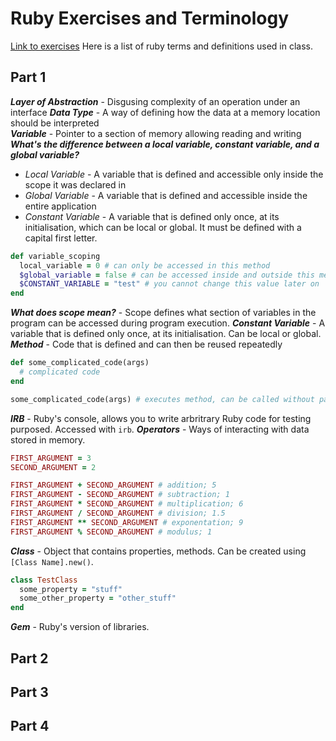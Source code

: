 # Ruby Exercises and Terminology 
[Link to exercises](https://github.com/cruzgerman216/CodeLabs-Ruby-on-Rails-Exercises)
Here is a list of ruby terms and definitions used in class.

## Part 1 
***Layer of Abstraction*** - Disgusing complexity of an operation under an interface 
***Data Type*** - A way of defining how the data at a memory location should be interpreted  
***Variable*** - Pointer to a section of memory allowing reading and writing 
***What's the difference between a local variable, constant variable, and a global variable?***  
- *Local Variable* - A variable that is defined and accessible only inside the scope it was declared in
- *Global Variable* - A variable that is defined and accessible inside the entire application
- *Constant Variable* - A variable that is defined only once, at its initialisation, which can be local or global. It must be defined with a capital first letter.

```ruby
def variable_scoping
  local_variable = 0 # can only be accessed in this method
  $global_variable = false # can be accessed inside and outside this method
  $CONSTANT_VARIABLE = "test" # you cannot change this value later on
end
```

***What does scope mean?*** - Scope defines what section of variables in the program can be accessed during program execution.
***Constant Variable*** - A variable that is defined only once, at its initialisation. Can be local or global.
***Method*** - Code that is defined and can then be reused repeatedly
```ruby
def some_complicated_code(args)
  # complicated code
end

some_complicated_code(args) # executes method, can be called without paranthesis without arguments
```
***IRB*** - Ruby's console, allows you to write arbritrary Ruby code for testing purposed. Accessed with `irb`.
***Operators*** - Ways of interacting with data stored in memory.
```ruby
FIRST_ARGUMENT = 3
SECOND_ARGUMENT = 2

FIRST_ARGUMENT + SECOND_ARGUMENT # addition; 5
FIRST_ARGUMENT - SECOND_ARGUMENT # subtraction; 1
FIRST_ARGUMENT * SECOND_ARGUMENT # multiplication; 6
FIRST_ARGUMENT / SECOND_ARGUMENT # division; 1.5
FIRST_ARGUMENT ** SECOND_ARGUMENT # exponentation; 9
FIRST_ARGUMENT % SECOND_ARGUMENT # modulus; 1
```
***Class*** - Object that contains properties, methods. Can be created using `[Class Name].new()`.

```ruby
class TestClass
  some_property = "stuff"
  some_other_property = "other_stuff"  
end
```
***Gem*** - Ruby's version of libraries.

## Part 2

## Part 3

## Part 4